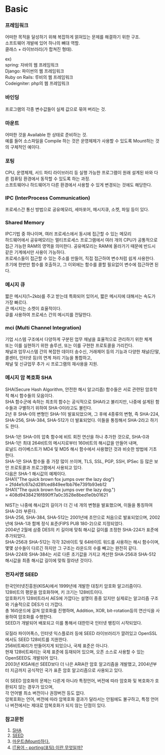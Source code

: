 # Basic  

### 프레임워크  
어떠한 목적을 달성하기 위해 복잡하게 얽혀있는 문제를 해결하기 위한 구조.  
소프트웨어 개발에 있어 하나의 뼈대 역할.  
클래스 + 라이브러리(가 합쳐진 형태).  

ex)  
spring: 자바의 웹 프레임워크  
Django: 파이썬의 웹 프레임워크  
Ruby on Rails: 루비의 웹 프레임워크  
Codeigniter: php의 웹 프레임워크  

### 바인딩  
프로그램의 각종 변수값들이 실제 값으로 묶여 버리는 것.  

### 마운트  
어떠한 것을 Available 한 상태로 준비하는 것.  
예를 들어 소스파일을 Compile 하는 것은 운영체제가 사용할 수 있도록 Mount하는 것의 구체적인 예이다.  

### 포팅  
CPU, 운영체제, 서드 파티 라이브러리 등 실행 가능한 프로그램이 원래 설계된 바와 다른 컴퓨팅 환경에서 동작할 수 있도록 하는 과정.  
소프트웨어나 하드웨어가 다른 환경에서 사용할 수 있게 변경되는 것에도 해당한다.  


### IPC (InterProcess Communication) 
프로세스간 통신 방법으로 공유메모리, 세마포어, 메시지큐, 소켓, 파일 등이 있다.  

### Shared Memory  
IPC기법 중 하나이며, 여러 프로세스에서 동시에 접근할 수 있는 메모리  
하드웨어에서 공유메모리는 멀티프로세스 프로그램에서 여러 개의 CPU가 공통적으로 접근 가능한 RAM의 영역을 의미한다. 공유메모리는 RAM에 올라가기 때문에 반드시 같은 기계에서만 사용이 가능하다.  
프로세스들이 접근할 수 있는 주소를 만들어, 직접 접근하여 변수처럼 쉽게 사용한다.  
초기에 한번만 함수를 호출하고, 그 이외에는 함수를 콜할 필요없이 변수에 접근하면 된다.  

### 메시지 큐  
짧은 메시지(1~2kb)를 주고 받는데 특화되어 있어서, 짧은 메시지에 대해서는 속도가 가장 빠르다.  
큰 메시지는 소켓이 효율적이다.  
큐를 사용하여 프로세스 간의 메시지를 전달한다.  

### mci (Multi Channel Integration)  
기업 시스템 구조에서 다양하게 구분된 업무 채널을 효율적으로 관리하기 위한 체계  
또는 이를 실현하기 위한 솔루션, 또는 이를 구현한 프로토콜을 가리킨다.  
채널과 업무시스템 간의 복잡한 데이터 송수신, 거래제어 등의 기능과 다양한 채널(단말, 콜센터, 인터넷 등)의 연계 처리 기능을 통합하고,  
채널 및 신규업무 추가 시 프로그램의 재사용을 지원.  


### 메시지 암 복호화 SHA  
SHA(Secure Hash Algorithm, 안전한 해시 알고리즘) 함수들은 서로 관련된 암호학적 해시 함수들의 모음이다.  
SHA 함수군에 속하는 최초의 함수는 공식적으로 SHA라고 불리지만, 나중에 설계된 함수들과 구별하기 위하여 SHA-0이라고도 불린다.  
2년 후 SHA-0의 변형인 SHA-1이 발표되었으며, 그 후에 4종류의 변형, 즉 SHA-224, SHA-256, SHA-384, SHA-512가 더 발표되었다. 이들을 통칭해서 SHA-2라고 하기도 한다.  

SHA-1은 SHA-0의 압축 함수에 비트 회전 연산을 하나 추가한 것으로, SHA-0과 SHA-1은 최대 264비트의 메시지로부터 160비트의 해시값을 만들어 내며,  
로널드 라이베스트가 MD4 및 MD5 해시 함수에서 사용했던 것과 비슷한 방법에 기초한다.  
SHA-1은 SHA 함수들 중 가장 많이 쓰이며, TLS, SSL, PGP, SSH, IPSec 등 많은 보안 프로토콜과 프로그램에서 사용되고 있다.  
다음은 SHA-1 해시값의 예제이다.  
SHA1("The quick brown fox jumps over the lazy dog")  
  = 2fd4e1c67a2d28fced849ee1bb76e7391b93eb12  
SHA1("The quick brown fox jumps over the lazy dog.")  
  = 408d94384216f890ff7a0c3528e8bed1e0b01621  

NIST는 나중에 해시값의 길이가 더 긴 네 개의 변형을 발표했으며, 이들을 통칭하여 SHA-2라 부른다.  
SHA-256, SHA-384, SHA-512는 2001년에 초안으로 처음으로 발표되었으며, 2002년에 SHA-1과 함께 정식 표준(FIPS PUB 180-2)으로 지정되었다.  
2004년 2월에 삼중 DES의 키 길이에 맞춰 해시값 길이를 조정한 SHA-224가 표준에 추가되었다.  
SHA-256과 SHA-512는 각각 32바이트 및 64바이트 워드를 사용하는 해시 함수이며, 몇몇 상수들이 다르긴 하지만 그 구조는 라운드의 수를 빼고는 완전히 같다.  
SHA-224와 SHA-384는 서로 다른 초기값을 가지고 계산한 SHA-256과 SHA-512 해시값을 최종 해시값 길이에 맞춰 잘라낸 것이다.  


### 전자서명 SEED  
한국인터넷진흥원(KISA)에서 1999년에 개발한 대칭키 암호화 알고리즘이다.  
128비트의 평문을 암호화하며, 키 크기는 128비트이다.  
암호화키가 128비트라서 AES에 가깝다는 설명이 종종 있지만 실제로는 알고리즘 구조와 기술적으로 DES가 더 가깝다.  
총 16라운드에 걸쳐 암호화를 진행하며, Addition, XOR, bit-rotation등의 연산식을 사용하여 암호화를 수행한다.  
SEED가 개발되어 배포되고 이를 통해서 대한민국 인터넷 뱅킹이 시작되었다.  

모질라 파이어폭스, 인터넷 익스플로러 등에 SEED 라이브러리가 깔려있고 OpenSSL에서도 SEED 128비트를 지원한다.  
256비트짜리가 만들어지게 되었으나, 국제 표준은 아니다.  
현재 128비트짜리는 국제 표준에 등재되어 있으며, 오픈 소스로 사용할 수 있는 OpenSEED도 개발되어 있다.  
2003년 KISA에선 SEED보다 더 나은 ARIA란 암호 알고리즘을 개발했고, 2004년부터 지금까지 공식적인 국가 표준 암호 알고리즘으로 사용되고 있다. 

이 SEED 암호화의 문제는 다른게 아니라 특정언어, 버전에 따라 암호화 및 복호화가 호환되지 않는 경우가 있으며,  
각 언어별 최소 버전이나 권장버전 등도 없다.  
암복호화는 언어, 버전에 따라 암복호화 결과가 달라서는 안됨에도 불구하고, 특정 언어나 버전에서는 제대로 암복호화가 되지 않는 단점이 있다.  

### 참고문헌  
1. [SHA](https://ko.wikipedia.org/wiki/SHA)  
2. [SEED](https://namu.wiki/w/SEED)  
3. [마운트(Mount)하다.](https://m.blog.naver.com/PostView.naver?isHttpsRedirect=true&blogId=dbwodlf3&logNo=220980418851)  
4. [IT용어 - porting(포팅) 이란 무엇일까?](https://m.blog.naver.com/PostView.naver?isHttpsRedirect=true&blogId=on21life&logNo=221179868842)